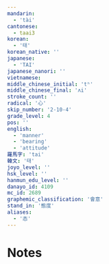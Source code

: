 ```yaml
---
mandarin:
  - 'tài'
cantonese:
  - taai3
korean:
  - '태'
korean_native: ''
japanese:
  - 'TAI'
japanese_nanori: ''
vietnamese:
middle_chinese_initial: 'tʰ'
middle_chinese_final: 'ʌi'
stroke_count: ''
radical: '心'
skip_number: '2-10-4'
grade_level: 4
pos: ''
english:
  - 'manner'
  - 'bearing'
  - 'attitude'
羅馬字: 'tai'
韓文: '태'
joyo_level: ''
hsk_level: ''
hanmun_edu_level: ''
danayo_id: 4109
mc_id: 2689
graphemic_classification: '會意'
stand_in: '態度'
aliases:
  - '态'
---
```


# Notes
